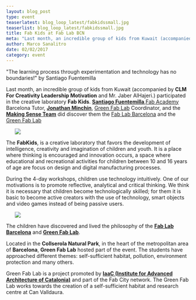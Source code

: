 ```yaml
---
layout: blog_post
type: event
teaserlatest: blog_loop_latest/fabkidssmall.jpg
teaserlist: blog_loop_latest/fabkidssmall.jpg
title: Fab Kids at Fab Lab BCN
meta: "Last month, an incredible group of kids from Kuwait (accompanied by CLM For Creativity Leadership Motivation) participated in the creative laboratory Fab Kids. Santiago Fuentemilla, Jonathan Minchin and the Making Sense Team did discover them the Fab Lab BCN and the Green Fab Lab"
author: Marco Sanalitro
date: 02/02/2017
category: event
---
```


"The learning process through experimentation and technology has no boundaries!" by Santiago Fuentemilla

Last month, an incredible group of kids from Kuwait (accompanied by <strong>CLM For Creativity Leadership Motivation</strong> and Mr. Jaber AlHajeri.) participated in the creative laboratory <strong>Fab Kids</strong>. <strong><a href="https://iaac.net/people/santi-fuentemilla/">Santiago Fuentemilla</a></strong>,<a href="http://fabacademy.org/">Fab Academy</a> Barcelona Tutor, <strong><a href="https://iaac.net/people/jonathan-minchin/">Jonathan Minchin</a></strong>, <a href="http://greenfablab.org/">Green Fab Lab</a> Coordinator, and the <strong><a href="http://making-sense.eu/">Making Sense Team</a></strong> did discover them the <a href="https://fablabbcn.org/index.html">Fab Lab Barcelona</a> and the <a href="http://greenfablab.org/">Green Fab Lab</a><br>

<ul><img src= "http://www.fablabbcn.org/img/blog/blog_loop_latest/fabkids5.jpg" align="middle"> </ul>

The <strong>FabKids</strong>, is a creative laboratory that favors the development of intelligence, creativity and imagination of children and youth. It is a place where thinking is encouraged and innovation occurs, a space where educational and recreational activities for children between 10 and 16 years of age are focus on design and digital manufacturing processes.<br>

During the 4-day workshops, children use technology intuitively. One of our motivations is to promote reflective, analytical and critical thinking. We think it is necessary that children become technologically skilled; for them it is basic to become active creators with the use of technology, smart objects and video games instead of being passive users.<br>

<ul><img src= "http://www.fablabbcn.org/img/blog/blog_loop_latest/fabkids6.jpg" align="middle"> </ul>

The children have discovered and lived the philosophy of the <strong><a href="https://fablabbcn.org/index.html">Fab Lab Barcelona</a></strong> and <strong><a href="http://greenfablab.org/">Green Fab Lab</a></strong>.<br>

Located in the <strong>Collserola Natural Park</strong>, in the heart of the metropolitan area of <strong>Barcelona</strong>, <strong>Green Fab Lab</strong> hosted part of the event. The students have approached different themes: self-sufficient habitat, pollution, environment protection and many others.<br>

Green Fab Lab is a project promoted by <strong><a href="https://iaac.net/">IaaC (Institute for Advanced Architecture of Catalonia)</a></strong> and part of the Fab City network. The Green Fab Lab works towards the creation of a self-sufficient habitat and research centre at Can Valldaura.<br>







